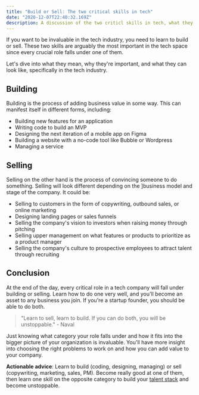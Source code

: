```yaml
---
title: "Build or Sell: The two critical skills in tech"
date: "2020-12-07T22:40:32.169Z"
description: A discussion of the two criticl skills in tech, what they look like, and why they're important.
---
```


If you want to be invaluable in the tech industry, you need to learn to build or sell. These two skills are arguably the most important in the tech space since every crucial role falls under one of them.

Let's dive into what they mean, why they're important, and what they can look like, specifically in the tech industry.

## Building

Building is the process of adding business value in some way. This can manifest itself in different forms, including:

- Building new features for an application
- Writing code to build an MVP
- Designing the next iteration of a mobile app on Figma
- Building a website with a no-code tool like Bubble or Wordpress
- Managing a service

## Selling

Selling on the other hand is the process of convincing someone to do something. Selling will look different depending on the ]business model and stage of the company. It could be:

- Selling to customers in the form of copywriting, outbound sales, or online marketing
- Designing landing pages or sales funnels
- Selling the company's vision to investors when raising money through pitching
- Selling upper management on what features or products to prioritize as a product manager
- Selling the company's culture to prospective employees to attract talent through recruiting

## Conclusion

At the end of the day, every critical role in a tech company will fall under building or selling. Learn how to do one very well, and you'll become an asset to any business you join. If you're a startup founder, you should be able to do both.

> "Learn to sell, learn to build. If you can do both, you will be unstoppable." - Naval

Just knowing what category your role falls under and how it fits into the bigger picture of your organization is invaluable. You'll have more insight into choosing the right problems to work on and how you can add value to your company.

**Actionable advice**: Learn to build (coding, designing, managing) or sell (copywriting, marketing, sales, PM). Become really good at one of them, then learn one skill on the opposite category to build your [talent stack](https://www.elmghari.com/talent-stack/) and become unstoppable.
